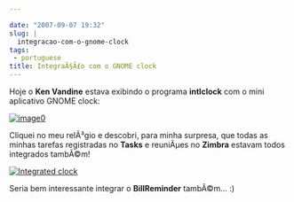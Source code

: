 ```yaml
---

date: "2007-09-07 19:32"
slug: |
  integracao-com-o-gnome-clock
tags:
 - portuguese
title: IntegraÃ§Ã£o com o GNOME clock
---
```


Hoje o **Ken Vandine** estava exibindo o programa **intlclock** com o
mini aplicativo GNOME clock:

[![image0](http://farm2.static.flickr.com/1237/1342057797_ec1cc2e553_m.jpg)](http://www.flickr.com/photos/kenvandine/1342057797/)

Cliquei no meu relÃ³gio e descobri, para minha surpresa, que todas as
minhas tarefas registradas no **Tasks** e reuniÃµes no **Zimbra**
estavam todos integrados tambÃ©m!

[![Integrated
clock](http://farm2.static.flickr.com/1178/1343380948_61fe360ab5_o.png)](http://www.flickr.com/photos/ogmaciel/1343380948/)

Seria bem interessante integrar o **BillReminder** tambÃ©m... :)
